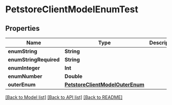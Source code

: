 # PetstoreClientModelEnumTest

## Properties
Name | Type | Description | Notes
------------ | ------------- | ------------- | -------------
**enumString** | **String** |  | [optional] 
**enumStringRequired** | **String** |  | 
**enumInteger** | **Int** |  | [optional] 
**enumNumber** | **Double** |  | [optional] 
**outerEnum** | [**PetstoreClientModelOuterEnum**](PetstoreClientModelOuterEnum.md) |  | [optional] 

[[Back to Model list]](../README.md#documentation-for-models) [[Back to API list]](../README.md#documentation-for-api-endpoints) [[Back to README]](../README.md)


